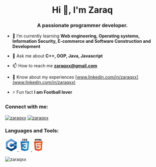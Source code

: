 <h1 align="center">Hi 👋, I'm Zaraq</h1>
<h3 align="center">A passionate programmer developer.</h3>

- 🌱 I’m currently learning **Web engineering, Operating systems, Information Security, E-commerce and Software Construction and Development**

- 💬 Ask me about **C++, OOP, Java, Javascript**

- 📫 How to reach me **zaraqxx@gmail.com**

- 📄 Know about my experiences [www.linkedin.com/in/zaraqxx](www.linkedin.com/in/zaraqxx)

- ⚡ Fun fact **I am Football lover**

<h3 align="left">Connect with me:</h3>
<p align="left">
<a href="https://linkedin.com/in/zaraqxx" target="blank"><img align="center" src="https://raw.githubusercontent.com/rahuldkjain/github-profile-readme-generator/master/src/images/icons/Social/linked-in-alt.svg" alt="zaraqxx" height="30" width="40" /></a>
<a href="https://stackoverflow.com/users/zaraqxx" target="blank"><img align="center" src="https://raw.githubusercontent.com/rahuldkjain/github-profile-readme-generator/master/src/images/icons/Social/stack-overflow.svg" alt="zaraqxx" height="30" width="40" /></a>
</p>

<h3 align="left">Languages and Tools:</h3>
<p align="left"> <a href="https://www.w3schools.com/cpp/" target="_blank" rel="noreferrer"> <img src="https://raw.githubusercontent.com/devicons/devicon/master/icons/cplusplus/cplusplus-original.svg" alt="cplusplus" width="40" height="40"/> </a> <a href="https://www.w3schools.com/css/" target="_blank" rel="noreferrer"> <img src="https://raw.githubusercontent.com/devicons/devicon/master/icons/css3/css3-original-wordmark.svg" alt="css3" width="40" height="40"/> </a> <a href="https://www.w3.org/html/" target="_blank" rel="noreferrer"> <img src="https://raw.githubusercontent.com/devicons/devicon/master/icons/html5/html5-original-wordmark.svg" alt="html5" width="40" height="40"/> </a> </p>

<p><img align="center" src="https://github-readme-stats.vercel.app/api/top-langs?username=zaraqxx&show_icons=true&locale=en&layout=compact" alt="zaraqxx" /></p>
